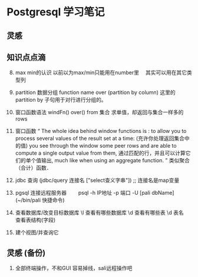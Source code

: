 # Postgresql 学习笔记

## 灵感


## 知识点点滴
8. max min的认识
  以前以为max/min只能用在number里
　其实可以用在其它类型列

7. partition 数据分组 
 function name over (partition by column)   这里的partition by 子句用于对行进行分组的。

6. 窗口函数语法
windFn() over() from 集合
求单值，却返回与集合一样多的rows
	
5. 窗口函数
“ The whole idea behind window functions is :
to allow you to process several values of the result set at a time:
(充许你处理返回集合中的值)
 you see through the window some peer rows and are able to compute a single output value from them, 
通过匹配的行，并且可以计算它们的单个值输出,
much like when using an aggregate function. ”
类似聚合（合计）函数．

4. jdbc 查询
	(jdbc/query 连接名 ["select查义字串"]) ;; 连接名是map变量
1. pgsql 连接远程服务器
　　psql -h IP地址 -p 端口  -U 
[pali dbName](~/bin/pali 快捷命令)

2. 查看数据库/改变目标数据库
	\l 查看有哪些数据库
	\d 查看有哪些表
	\d 表名　查看表结构(字段)
3. 建个视图/并查询它

## 灵感 (备份)
1. 全部终端操作，不和GUI 
	容易掉线，sali远程操作吧

